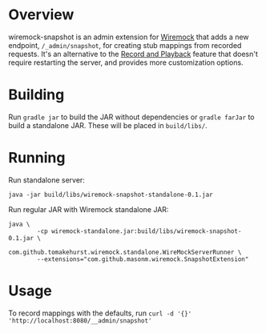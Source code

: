 # Overview

wiremock-snapshot is an admin extension for [Wiremock](http://wiremock.org) that adds a new endpoint, `/_admin/snapshot`, for creating stub mappings from recorded requests. It's an alternative to the
[Record and Playback](http://wiremock.org/docs/record-playback/) feature that doesn't require
restarting the server, and provides more customization options.

# Building

Run `gradle jar` to build the JAR without dependencies or `gradle farJar` to build a standalone JAR.
These will be placed in `build/libs/`.

# Running

Run standalone server:
```
java -jar build/libs/wiremock-snapshot-standalone-0.1.jar
```

Run regular JAR with Wiremock standalone JAR:
```
java \
        -cp wiremock-standalone.jar:build/libs/wiremock-snapshot-0.1.jar \
        com.github.tomakehurst.wiremock.standalone.WireMockServerRunner \
        --extensions="com.github.masonm.wiremock.SnapshotExtension"
```

# Usage

To record mappings with the defaults, run `curl -d '{}' 'http://localhost:8080/__admin/snapshot'`

